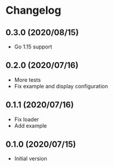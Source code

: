 # Changelog

## 0.3.0 (2020/08/15)

* Go 1.15 support

## 0.2.0 (2020/07/16)

* More tests
* Fix example and display configuration

## 0.1.1 (2020/07/16)

* Fix loader
* Add example

## 0.1.0 (2020/07/15)

* Initial version
